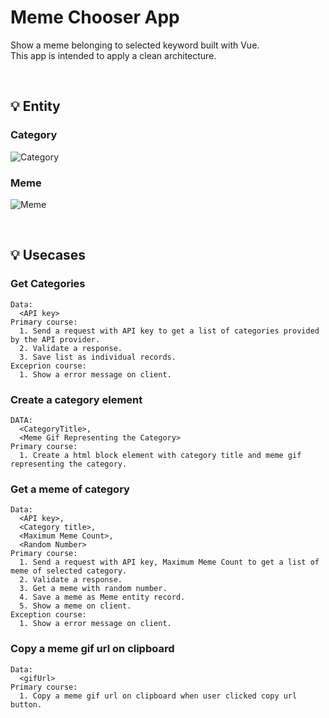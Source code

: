 # Meme Chooser App

Show a meme belonging to selected keyword built with Vue.<br>
This app is intended to apply a clean architecture.

<br>

## 💡 Entity

### Category

![Category](https://user-images.githubusercontent.com/48785060/123540162-958c9d80-d778-11eb-82a7-13118d672d25.png)

### Meme

![Meme](https://user-images.githubusercontent.com/48785060/123540165-99b8bb00-d778-11eb-8b9e-bb1c46e7a577.png)

<br>

## 💡 Usecases

### Get Categories

```
Data:
  <API key>
Primary course:
  1. Send a request with API key to get a list of categories provided by the API provider.
  2. Validate a response.
  3. Save list as individual records.
Exceprion course:
  1. Show a error message on client.
```

### Create a category element

```
DATA:
  <CategoryTitle>,
  <Meme Gif Representing the Category>
Primary course:
  1. Create a html block element with category title and meme gif representing the category.
```

### Get a meme of category

```
Data:
  <API key>,
  <Category title>,
  <Maximum Meme Count>,
  <Random Number>
Primary course:
  1. Send a request with API key, Maximum Meme Count to get a list of meme of selected category.
  2. Validate a response.
  3. Get a meme with random number.
  4. Save a meme as Meme entity record.
  5. Show a meme on client.
Exception course:
  1. Show a error message on client.
```

### Copy a meme gif url on clipboard

```
Data:
  <gifUrl>
Primary course:
  1. Copy a meme gif url on clipboard when user clicked copy url button.
```
